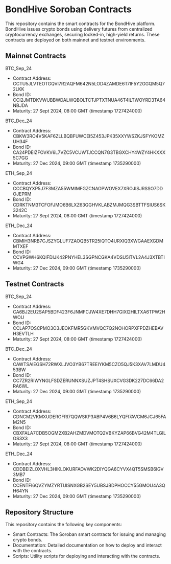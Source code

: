 # BondHive Soroban Contracts
This repository contains the smart contracts for the BondHive platform. BondHive issues crypto bonds using delivery futures from centralized cryptocurrency exchanges, securing locked-in, high-yield returns. These contracts are deployed on both mainnet and testnet environments.

## Mainnet Contracts
BTC_Sep_24
- Contract Address: CCTU5JLVTEOTGQVI7R2AQFM642N5LOD4ZAMDE6T7IF5Y2GGQM5Q72LKK
- Bond ID: CCI2JMTDKVWUBBWDALWQBOLTCTJPTXTNUA46T4ILTWOYRD3TA64NBJDA
- Maturity: 27 Sept 2024, 08:00 GMT (timestamp 1727424000)

BTC_Dec_24
- Contract Address: CBKW3RO4V5KAF6ZLLBQBFUWCEI5Z453JPK35XXYWSZKJSFYKOMZUH34F
- Bond ID: CA24PDEIZFOVKV6L7VZC5VCUWTJCCQN7G3TBGXCHY4WZY4HKXXX5C7GG
- Maturity: 27 Dec 2024, 09:00 GMT (timestamp 1735290000)

ETH_Sep_24
- Contract Address: CCCBQYXP5J7F3MZA55WMIMFGZCNAOPWOVEX7XROJISJRSSO7DDOJEPRM
- Bond ID: CDRKTNM3TCFOFJMO6B6LXZ63GGHVKLABZMJMQG3SBTTFSIUS6SK3242C
- Maturity: 27 Sept 2024, 08:00 GMT (timestamp 1727424000)

ETH_Dec_24
- Contract Address: CBMIH3NRB7CJSZYGLUF7ZAOQB5TR25IQTO4URXIQ3XWGAAEXGDMMTXEF
- Bond ID: CCVPGWH6KQIFDIJK42PNYHEL3SGPNCGKA4VDSU5ITVL2A4J3XTBTIWG4
- Maturity: 27 Dec 2024, 09:00 GMT (timestamp 1735290000)

## Testnet Contracts
BTC_Sep_24
- Contract Address: CA6BJ2EU2SAP5BDF423F6JNMFCJW4XE7DHH7GIXI2HILTXA6TPW2HWOU
- Bond ID: CCLAP7OSCPMO3O3JEOKFMR5GKVMVQC7Q2NOHORPXFPDZHEBAVH3EVTLH
- Maturity: 27 Sept 2024, 08:00 GMT (timestamp 1727424000)

BTC_Dec_24
- Contract Address: CAWTSAIEGSH72RWXLJVO3YB67TREEIYKM5CZO5QJ5K3XAV7LMDU453BW
- Bond ID: CC7ZR2RIWYNGLFSDZERUNNXSUZJPT4SHSUXCVG3DK227DC66DA2RA6WL
- Maturity: 27 Dec 2024, 09:00 GMT (timestamp 1735290000)

ETH_Sep_24
- Contract Address: CDNCM2VKMXUDERGFRI7QQWSKP3ABP4V6B6LYQFI7AVCM6JCJ65FAM2N5
- Bond ID: CBXFALA7CDB5OGM2XB2AHZMDVMOTQ2VBKYZAP66BVG42M4TLGILOS3X3
- Maturity: 27 Sept 2024, 08:00 GMT (timestamp 1727424000)

ETH_Dec_24
- Contract Address: CDDBEIZLOXVHL3HIKLOKURFAOVWK2DIYQGA6CYVX4QT5SMSB6IGV3MB7
- Bond ID: CCENTFI6QVZYMZYRTUISNXGB2SEY5UBSJBDPHOCCY55GMOU4A3QH64YN
- Maturity: 27 Dec 2024, 09:00 GMT (timestamp 1735290000)

## Repository Structure
This repository contains the following key components:
- Smart Contracts: The Soroban smart contracts for issuing and managing crypto bonds.
- Documentation: Detailed documentation on how to deploy and interact with the contracts.
- Scripts: Utility scripts for deploying and interacting with the contracts.
